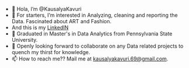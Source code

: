- 👋 Hola, I’m @KausalyaKavuri
- 👀 For starters, I’m interested in Analyzing, cleaning and reporting the Data. Fascinated about ART and Fashion. 
- And this is my [LinkedIN](https://www.linkedin.com/in/kausalya-kavuri/)
- 🌱 Graduated in Master's in Data Analytics from Pennsylvania State University.
- 💞️ Openly looking forward to collaborate on any Data related projects to quench my thirst for knowledge.
- 📫 How to reach me?? Mail me at kausalyakavuri.69@gmail.com.

<!---
KausalyaKavuri/KausalyaKavuri is a ✨ special ✨ repository because its `README.md` (this file) appears on your GitHub profile.
You can click the Preview link to take a look at your changes.
--->

